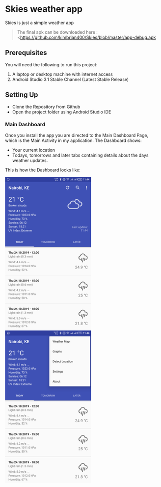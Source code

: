 # Skies weather app  

Skies is just a simple weather app 



> The final apk can be downloaded here : <https://github.com/kimbrian400/Skies/blob/master/app-debug.apk



## Prerequisites
You will need the following to run this project:
1. A laptop or desktop machine with internet access
2. Android Studio 3.1 Stable Channel (Latest Stable Release)



## Setting Up
* Clone the Repository from Github
* Open the project folder using Android Studio IDE



### Main Dashboard 
Once you install the app you are directed to the Main Dashboard Page, which is the Main Activity in my application. The Dashboard shows:

* Your current location
* Todays, tomorrows and later tabs containing details about the days weather updates.


This is how the Dashboard looks like:

<img src="https://github.com/kimbrian400/Skies/blob/master/screenshots/Screenshot_20191024-114451.png" width="280"/> <img src="https://github.com/kimbrian400/Skies/blob/master/screenshots/Screenshot_20191024-114455.png" width="280"/> 


